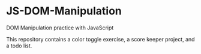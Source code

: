 # JS-DOM-Manipulation
DOM Manipulation practice with JavaScript 

This repository contains a color toggle exercise, a score keeper project, and a todo list.
